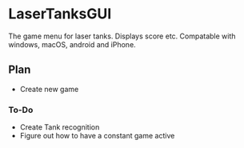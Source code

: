 # LaserTanksGUI
The game menu for laser tanks. Displays score etc. Compatable with windows, macOS, android and iPhone.

## Plan

- Create new game

### To-Do

- Create Tank recognition
- Figure out how to have a constant game active